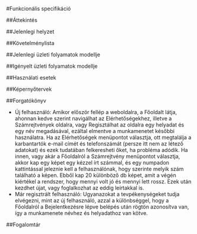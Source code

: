 #Funkcionális specifikáció

##Áttekintés

##Jelenlegi helyzet

##Követelménylista

##Jelenlegi üzleti folyamatok modellje

##Igényelt üzleti folyamatok modellje

##Használati esetek

##Képernyőtervek

##Forgatókönyv

- Új felhasználó: Amikor először fellép a weboldalra, a Főoldalt látja, ahonnan kedve szerint navigálhat az Elérhetőségekhez, illetve a Számrejtvények oldalra, vagy Regisztálhat az oldalra egy helyadat és egy név megadásával, ezáltal elmentve a munkamenetet későbbi használatra. Ha az Elérhetőségek menüpontot választja, ott megtalálja a karbantartók e-mail címét és telefonszámát (persze itt nem az létező adatokat) és ezek tudatában felkeresheti őket, ha probléma adódik. Ha innen, vagy akár a Főoldalról a Számrejtvény menüpontot választja, akkor kap egy képet egy kézzel írt számmal, és egy numpadon kattintással jeleznie kell a felhasználónak, hogy szerinte melyik szám található a képen. Ebből kap 20 különböző db képet, amit a végén kiértékel a rendszer, hogy mennyi volt jó és mennyi lett rossz. Ezek után kezdhet újat, vagy foglalkozhat az eddig leírtakkal is.
- Már regisztrált felhasználó: Ugyanazokat a tevpékenységeket tudja elvégezni, mint az új felhasználó, azzal a különbséggel, hogy a Főoldalról a Bejelentkezésre lépve belépés után rögtön azonosítva van, így a munkamenete névhez és helyadathoz van kötve.

##Fogalomtár